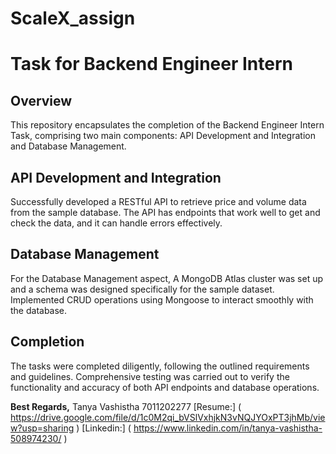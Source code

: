 # ScaleX_assign
# Task for Backend Engineer Intern

## Overview 
This repository encapsulates the completion of the Backend Engineer Intern Task, comprising two main components: API Development and Integration and Database Management.

## API Development and Integration
Successfully developed a RESTful API to retrieve price and volume data from the sample database. The API has endpoints that work well to get and check the data, and it can handle errors effectively.

## Database Management
For the Database Management aspect, A MongoDB Atlas cluster was set up and a schema was designed specifically for the sample dataset. Implemented CRUD operations using Mongoose to interact smoothly with the database. 


## Completion
The tasks were completed diligently, following the outlined requirements and guidelines. Comprehensive testing was carried out to verify the functionality and accuracy of both API endpoints and database operations.

**Best Regards,**
Tanya Vashistha
7011202277
[Resume:] ( https://drive.google.com/file/d/1c0M2qi_bVSlVxhjkN3vNQJYOxPT3jhMb/view?usp=sharing )
[Linkedin:] ( https://www.linkedin.com/in/tanya-vashistha-508974230/ )









